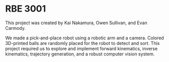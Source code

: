 # RBE 3001

This project was created by Kai Nakamura, Owen Sullivan, and Evan Carmody.

We made a pick-and-place robot using a robotic arm and a camera. Colored 3D-printed balls are randomly placed for the robot to detect and sort. This project required us to explore and implement forward kinematics, inverse kinematics, trajectory generation, and a robust computer vision system.
